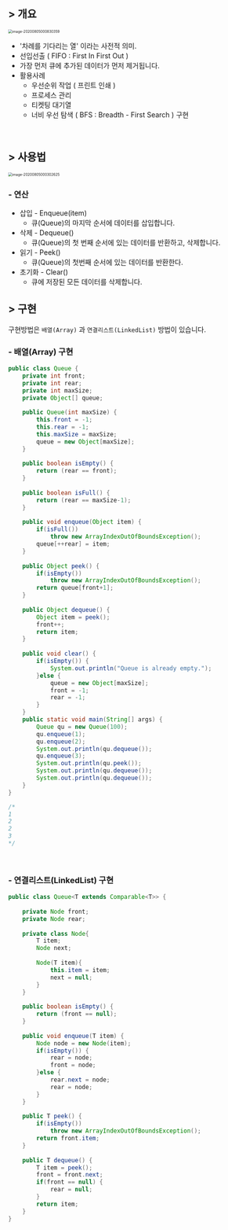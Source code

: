 ## > 개요

<img src="/Users/shinjongpark/Library/Application Support/typora-user-images/image-20200805000830359.png" alt="image-20200805000830359" style="zoom:50%;" />

- '차례를 기다리는 열' 이라는 사전적 의미.
- 선입선출 ( FIFO : First In First Out )
- 가장 먼저 큐에 추가된 데이터가 먼저 제거됩니다.
- 활용사례
  - 우선순위 작업 ( 프린트 인쇄 )
  - 프로세스 관리
  - 티켓팅 대기열
  - 너비 우선 탐색 ( BFS : Breadth - First Search ) 구현

​	<br>

## > 사용법

<img src="/Users/shinjongpark/Library/Application Support/typora-user-images/image-20200805000302625.png" alt="image-20200805000302625" style="zoom:50%;" />

### - 연산

- 삽입 - Enqueue(item)
  - 큐(Queue)의 마지막 순서에 데이터를 삽입합니다.
- 삭제 - Dequeue()
  - 큐(Queue)의 첫 번째 순서에 있는 데이터를 반환하고, 삭제합니다.
- 읽기 - Peek()
  - 큐(Queue)의 첫번째 순서에 있는 데이터를 반환한다.
- 초기화 - Clear()
  - 큐에 저장된 모든 데이터를 삭제합니다.



## > 구현

구현방법은 `배열(Array)` 과 `연결리스트(LinkedList)` 방법이 있습니다.

### - 배열(Array) 구현

```java
public class Queue {
	private int front;
	private int rear;
	private int maxSize;
	private Object[] queue;
	
	public Queue(int maxSize) {
		this.front = -1;
		this.rear = -1;
		this.maxSize = maxSize;
		queue = new Object[maxSize];
	}
	
	public boolean isEmpty() {
		return (rear == front);
	}
	
	public boolean isFull() {
		return (rear == maxSize-1);
	}
	
	public void enqueue(Object item) {
		if(isFull())
			throw new ArrayIndexOutOfBoundsException();
		queue[++rear] = item;
	}
	
	public Object peek() {
		if(isEmpty())
			throw new ArrayIndexOutOfBoundsException();
		return queue[front+1];
	}
	
	public Object dequeue() {
		Object item = peek();
		front++;
		return item;
	}
	
	public void clear() {
		if(isEmpty()) {
			System.out.println("Queue is already empty.");
		}else {
			queue = new Object[maxSize];
			front = -1;
			rear = -1;
		}
	}
	public static void main(String[] args) {
		Queue qu = new Queue(100);
		qu.enqueue(1);
		qu.enqueue(2);
		System.out.println(qu.dequeue());
		qu.enqueue(3);
		System.out.println(qu.peek());
		System.out.println(qu.dequeue());
		System.out.println(qu.dequeue());
	}
}

/*
1
2
2
3
*/
```

<br>

### - 연결리스트(LinkedList) 구현

```java
public class Queue<T extends Comparable<T>> {
	
	private Node front;
	private Node rear;
	
	private class Node{
		T item;
		Node next;
		
		Node(T item){
			this.item = item;
			next = null;
		}
	}
	
	public boolean isEmpty() {
		return (front == null);
	}
	
	public void enqueue(T item) {
		Node node = new Node(item);
		if(isEmpty()) {
			rear = node;
			front = node;
		}else {
			rear.next = node;
			rear = node;
		}
	}
	
	public T peek() {
		if(isEmpty())
			throw new ArrayIndexOutOfBoundsException();
		return front.item;
	}
	
	public T dequeue() {
		T item = peek();
		front = front.next;
		if(front == null) {
			rear = null;
		}
		return item;
	}
}
```

<br>

<br>